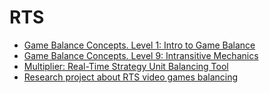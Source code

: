 # RTS

- [Game Balance Concepts. Level 1: Intro to Game Balance](https://gamebalanceconcepts.wordpress.com/2010/07/07/level-1-intro-to-game-balance/)
- [Game Balance Concepts. Level 9: Intransitive Mechanics](https://gamebalanceconcepts.wordpress.com/2010/09/01/level-9-intransitive-mechanics/)
- [Multiplier: Real-Time Strategy Unit Balancing Tool](https://digitalcommons.wpi.edu/cgi/viewcontent.cgi?article=1395&context=etd-theses)
- [Research project about RTS video games balancing](https://valdiviadev.github.io/RTS-balancing-research/)
